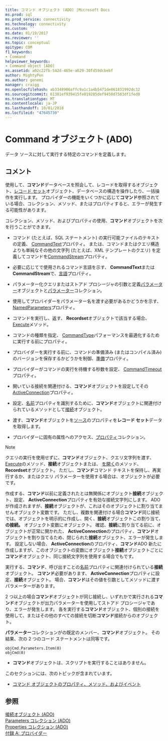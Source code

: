 ```yaml
---
title: コマンド オブジェクト (ADO) |Microsoft Docs
ms.prod: sql
ms.prod_service: connectivity
ms.technology: connectivity
ms.custom: ''
ms.date: 01/19/2017
ms.reviewer: ''
ms.topic: conceptual
apitype: COM
f1_keywords:
- Command
helpviewer_keywords:
- Command object [ADO]
ms.assetid: a02c22fb-542d-465e-a629-30fd59dcbebf
author: MightyPen
ms.author: genemi
manager: craigg
ms.openlocfilehash: ab3348906affc9a1c1a4b5471de861831992dc32
ms.sourcegitcommit: 61381ef939415fe019285def9450d7583df1fed0
ms.translationtype: MT
ms.contentlocale: ja-JP
ms.lasthandoff: 10/01/2018
ms.locfileid: "47645730"
---
```

# <a name="command-object-ado"></a>Command オブジェクト (ADO)
データ ソースに対して実行する特定のコマンドを定義します。  
  
## <a name="remarks"></a>コメント  
 使用して、**コマンド**データベースを照会して、レコードを取得するオブジェクト、[レコード セット](../../../ado/reference/ado-api/recordset-object-ado.md)オブジェクト、データベースの構造を操作したり、一括操作を実行します。 プロバイダーの機能をいくつかに応じて**コマンド**参照されている場合、コレクション、メソッド、またはプロパティすると、エラーが発生する可能性があります。  
  
 コレクション、メソッド、およびプロパティの使用、**コマンド**オブジェクトを次を行うことができます。  
  
-   コマンド (たとえば、SQL ステートメント) の実行可能ファイルのテキストの定義、 [CommandText](../../../ado/reference/ado-api/commandtext-property-ado.md)プロパティ。 または、コマンドまたはクエリ構造よりも単純なその他の文字列 (たとえば、XML テンプレートのクエリ) を定義してコマンドを[CommandStream](../../../ado/reference/ado-api/commandstream-property-ado.md)プロパティ。  
  
-   必要に応じてで使用されるコマンド言語を示す、 **CommandText**または**CommandStream**で、[言語](../../../ado/reference/ado-api/dialect-property.md)プロパティ。  
  
-   パラメーター化クエリまたはストアド プロシージャの引数と定義[パラメーター](../../../ado/reference/ado-api/parameter-object.md)オブジェクトと[パラメーター](../../../ado/reference/ado-api/parameters-collection-ado.md)コレクション。  
  
-   使用してプロバイダーをパラメーター名を渡す必要があるかどうかを示す、 [NamedParameters](../../../ado/reference/ado-api/namedparameters-property-ado.md)プロパティ。  
  
-   コマンドを実行し、返す、 **Recordset**オブジェクトで該当する場合、 [Execute](../../../ado/reference/ado-api/execute-method-ado-command.md)メソッド。  
  
-   コマンドの種類を指定、 [CommandType](../../../ado/reference/ado-api/commandtype-property-ado.md)パフォーマンスを最適化するために実行する前にプロパティ。  
  
-   プロバイダーを実行する前に、コマンドの準備済み (またはコンパイル済み) のバージョンを保存するかどうかを制御、[準備](../../../ado/reference/ado-api/prepared-property-ado.md)プロパティ。  
  
-   プロバイダーがコマンドの実行を待機する秒数を設定、 [CommandTimeout](../../../ado/reference/ado-api/commandtimeout-property-ado.md)プロパティ。  
  
-   開いている接続を関連付ける、**コマンド**オブジェクトを設定してその[ActiveConnection](../../../ado/reference/ado-api/activeconnection-property-ado.md)プロパティ。  
  
-   設定、[名前](../../../ado/reference/ado-api/name-property-ado.md)プロパティを識別するために、**コマンド**オブジェクトに関連付けられているメソッドとして[接続](../../../ado/reference/ado-api/connection-object-ado.md)オブジェクト。  
  
-   渡す、**コマンド**オブジェクトを[ソース](../../../ado/reference/ado-api/source-property-ado-recordset.md)のプロパティを**レコード セット**データを取得します。  
  
-   プロバイダーに固有の属性へのアクセス、[プロパティ](../../../ado/reference/ado-api/properties-collection-ado.md)コレクション。  
  
> [!NOTE]
>  クエリの実行を使用せずに、**コマンド**オブジェクト、クエリ文字列を渡す、 [Execute](../../../ado/reference/ado-api/execute-method-ado-connection.md)のメソッド、**接続**オブジェクトまたは、 [を開く](../../../ado/reference/ado-api/open-method-ado-recordset.md)のメソッド、 **Recordset**オブジェクト。 ただし、**コマンド**コマンド テキストを保持し、再実行するか、またはクエリ パラメーターを使用する場合は、オブジェクトが必要です。  
  
 作成する、**コマンド**以前に定義されたとは無関係にオブジェクト**接続**オブジェクト、設定、 **ActiveConnection**プロパティを有効な接続文字列にします。 ADO が作成されますが、**接続**オブジェクトが、これはそのオブジェクトに割り当てませんオブジェクト変数です。 ただし、複数を関連付ける場合**コマンド**同じ接続では、オブジェクトを明示的に作成し、開く、**接続**オブジェクトこの割り当て、 **の接続。** オブジェクト変数にオブジェクト。 確認、**接続**に割り当てる前に、オブジェクトが正常に開かれた、 **ActiveConnection**のプロパティ、**コマンド**オブジェクトを割り当てるため、閉じられた**接続**オブジェクト、エラーが発生します。 設定しない場合、 **ActiveConnection**のプロパティ、**コマンド**ADO 新たに作成しますが、このオブジェクトの変数にオブジェクト**接続**オブジェクトごとに**コマンド**オブジェクト、同じ接続文字列を使用する場合でもです。  
  
 実行する、**コマンド**、呼び出すことの[名前](../../../ado/reference/ado-api/name-property-ado.md)プロパティに関連付けられている**接続**オブジェクト。 **コマンド**必要があります、 **ActiveConnection**プロパティに設定、**接続**オブジェクト。 場合、**コマンド**はその値を引数としてメソッドに渡すパラメーターがあります。  
  
 2 つ以上の場合**コマンド**オブジェクトが同じ接続し、いずれかで実行される**コマンド**オブジェクトが出力パラメーターを使用してストアド プロシージャであり、エラーが発生します。 各を実行する**コマンド**オブジェクト、個別の接続を使用して、またはその他のすべての接続を切断**コマンド**接続からのオブジェクト。  
  
 **パラメーター**コレクションがの既定のメンバー、**コマンド**オブジェクト。 その結果、次の 2 つのコード ステートメントは同等です。  
  
```  
objCmd.Parameters.Item(0)  
objCmd(0)  
```  
  
-   **コマンド**オブジェクトは、スクリプトを実行することはありません。  
  
 このセクションには、次のトピックが含まれています。  
  
-   [コマンド オブジェクトのプロパティ、メソッド、およびイベント](../../../ado/reference/ado-api/command-object-properties-methods-and-events.md)  
  
## <a name="see-also"></a>参照  
 [接続オブジェクト (ADO)](../../../ado/reference/ado-api/connection-object-ado.md)   
 [Parameters コレクション (ADO)](../../../ado/reference/ado-api/parameters-collection-ado.md)   
 [Properties コレクション (ADO)](../../../ado/reference/ado-api/properties-collection-ado.md)   
 [付録 A: プロバイダー](../../../ado/guide/appendixes/appendix-a-providers.md)
